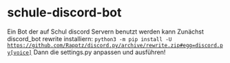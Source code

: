 # schule-discord-bot
Ein Bot der auf Schul discord Servern benutzt werden kann
Zunächst discord_bot rewrite installiern:
<code>python3 -m pip install -U https://github.com/Rapptz/discord.py/archive/rewrite.zip#egg=discord.py[voice]</code>
Dann die settings.py anpassen und ausführen!
